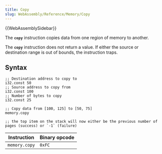 ```yaml
---
title: Copy
slug: WebAssembly/Reference/Memory/Copy
---
```


{{WebAssemblySidebar}}

The **`copy`** instruction copies data from one region of memory to another.

The **`copy`** instruction does not return a value. If either the source or destination range is out of bounds, the instruction traps.

## Syntax

```wasm
;; Destination address to copy to
i32.const 50
;; Source address to copy from
i32.const 100
;; Number of bytes to copy
i32.const 25

;; Copy data from [100, 125] to [50, 75]
memory.copy

;; the top item on the stack will now either be the previous number of pages (success) or `-1` (failure)
```

| Instruction   | Binary opcode |
| ------------- | ------------- |
| `memory.copy` | `0xFC`        |
